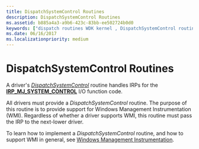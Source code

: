 ```yaml
---
title: DispatchSystemControl Routines
description: DispatchSystemControl Routines
ms.assetid: b885a4a3-a9b6-423c-83bb-ee502724b0d0
keywords: ["dispatch routines WDK kernel , DispatchSystemControl routine", "system control dispatch routines WDK kernel", "IRP_MJ_SYSTEM_CONTROL I/O function code", "DispatchSystemControl routine"]
ms.date: 06/16/2017
ms.localizationpriority: medium
---
```


# DispatchSystemControl Routines





A driver's [*DispatchSystemControl*](https://docs.microsoft.com/windows-hardware/drivers/ddi/content/wdm/nc-wdm-driver_dispatch) routine handles IRPs for the [**IRP\_MJ\_SYSTEM\_CONTROL**](https://docs.microsoft.com/windows-hardware/drivers/kernel/irp-mj-system-control) I/O function code.

All drivers must provide a *DispatchSystemControl* routine. The purpose of this routine is to provide support for Windows Management Instrumentation (WMI). Regardless of whether a driver supports WMI, this routine must pass the IRP to the next-lower driver.

To learn how to implement a *DispatchSystemControl* routine, and how to support WMI in general, see [Windows Management Instrumentation](implementing-wmi.md).

 

 




